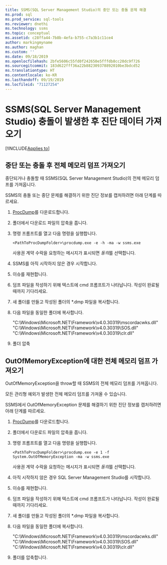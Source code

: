```yaml
---
title: SSMS(SQL Server Management Studio)의 중단 또는 충돌 문제 해결
ms.prod: sql
ms.prod_service: sql-tools
ms.reviewer: dnethi
ms.technology: ssms
ms.topic: conceptual
ms.assetid: c28ffa44-7b8b-4efa-b755-c7a3b1c11ce4
author: markingmyname
ms.author: maghan
ms.custom: ''
ms.date: 09/18/2019
ms.openlocfilehash: 2bfe5606c55fd0f242650e5fffdb8cc20dc9f726
ms.sourcegitcommit: 183d622fff36a22b882309378892010be3bdcd52
ms.translationtype: HT
ms.contentlocale: ko-KR
ms.lasthandoff: 09/19/2019
ms.locfileid: "71127254"
---
```

# <a name="get-diagnostic-data-after-a-sql-server-management-studio-ssms-crash"></a>SSMS(SQL Server Management Studio) 충돌이 발생한 후 진단 데이터 가져오기

[!INCLUDE[Applies to](../../includes/appliesto-ss-asdb-asdw-xxx-md.md)]

## <a name="get-full-memory-dump-after-a-hang-or-crash"></a>중단 또는 충돌 후 전체 메모리 덤프 가져오기

중단되거나 충돌할 때 SSMS(SQL Server Management Studio)의 전체 메모리 덤프를 가져옵니다.

SSMS의 충돌 또는 중단 문제를 해결하기 위한 진단 정보를 캡처하려면 아래 단계를 따르세요.

1. [ProcDump](https://technet.microsoft.com/sysinternals/dd996900.aspx)를 다운로드합니다.

2. 폴더에서 다운로드 파일의 압축을 풉니다.

3. 명령 프롬프트를 열고 다음 명령을 실행합니다.

    ```console
    <PathToProcDumpFolder>\procdump.exe -e -h -ma -w ssms.exe
    ```

    사용권 계약 수락을 요청하는 메시지가 표시되면 *동의*를 선택합니다.

4. SSMS를 아직 시작하지 않은 경우 시작합니다.

5. 이슈를 재현합니다.

6. 덤프 파일을 작성하기 위해 텍스트에 cmd 프롬프트가 나타납니다. 작성이 완료될 때까지 기다리세요.

7. 새 폴더를 만들고 작성된 폴더의 *.dmp 파일을 복사합니다.

8. 다음 파일을 동일한 폴더에 복사합니다.

    "C:\Windows\Microsoft.NET\Framework\v4.0.30319\mscordacwks.dll"  "C:\Windows\Microsoft.NET\Framework\v4.0.30319\SOS.dll"  "C:\Windows\Microsoft.NET\Framework\v4.0.30319\clr.dll"

9. 폴더 압축

## <a name="get-full-memory-dump-for-an-outofmemoryexception"></a>OutOfMemoryException에 대한 전체 메모리 덤프 가져오기

OutOfMemoryException을 throw할 때 SSMS의 전체 메모리 덤프를 가져옵니다.

모든 관리형 예외가 발생한 전체 메모리 덤프를 가져올 수 있습니다.

SSMS에서 OutOfMemoryException 문제를 해결하기 위한 진단 정보를 캡처하려면 아래 단계를 따르세요.

1. [ProcDump](https://technet.microsoft.com/sysinternals/dd996900.aspx)를 다운로드합니다.

2. 폴더에서 다운로드 파일의 압축을 풉니다.

3. 명령 프롬프트를 열고 다음 명령을 실행합니다.

    ```console
    <PathToProcDumpFolder>\procdump.exe -e 1 -f System.OutOfMemoryException -ma -w ssms.exe
    ```

    사용권 계약 수락을 요청하는 메시지가 표시되면 *동의*를 선택합니다.

4. 아직 시작하지 않은 경우 SQL Server Management Studio를 시작합니다.

5. 이슈를 재현합니다.

6. 덤프 파일을 작성하기 위해 텍스트에 cmd 프롬프트가 나타납니다. 작성이 완료될 때까지 기다리세요.

7. 새 폴더를 만들고 작성된 폴더의 *.dmp 파일을 복사합니다.

8. 다음 파일을 동일한 폴더에 복사합니다.

    "C:\Windows\Microsoft.NET\Framework\v4.0.30319\mscordacwks.dll"  "C:\Windows\Microsoft.NET\Framework\v4.0.30319\SOS.dll"  "C:\Windows\Microsoft.NET\Framework\v4.0.30319\clr.dll"

9. 폴더를 압축합니다.
